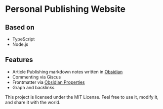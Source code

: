 # Personal Publishing Website

## Based on
- TypeScript
- Node.js

## Features
- Article Publishing markdown notes written in [Obsidian](https://obsidian.md/)
- Commenting via Giscus
- Frontmatter via [Obsidian Properties](https://help.obsidian.md/properties)
- Graph and backlinks

This project is licensed under the MIT License. Feel free to use it, modify it, and share it with the world.
